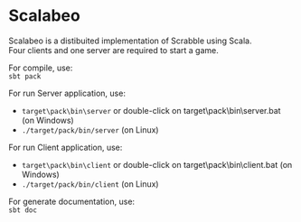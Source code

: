 # Scalabeo
Scalabeo is a distibuited implementation of Scrabble using Scala.<br>
Four clients and one server are required to start a game.

For compile, use:<br>
	`sbt pack`

For run Server application, use:
* `target\pack\bin\server` or double-click on target\pack\bin\server.bat (on Windows)
* `./target/pack/bin/server` (on Linux)

For run Client application, use:
* `target\pack\bin\client` or double-click on target\pack\bin\client.bat (on Windows)
* `./target/pack/bin/client` (on Linux)

For generate documentation, use:<br>
	`sbt doc`

